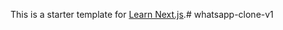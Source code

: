 This is a starter template for [Learn Next.js](https://nextjs.org/learn).#   w h a t s a p p - c l o n e - v 1  
 